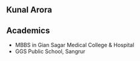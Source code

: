 ## Kunal Arora
## Academics
* MBBS in Gian Sagar Medical College & Hospital
* GGS Public School, Sangrur
